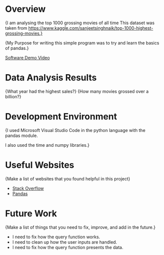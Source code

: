 # Overview

{I am analysing the top 1000 grossing movies of all time This dataset was taken from https://www.kaggle.com/sanjeetsinghnaik/top-1000-highest-grossing-movies.}

{My Purpose for writing this simple program was to try and learn the basics of pandas.}


[Software Demo Video](https://www.youtube.com/watch?v=hlC86ZD7twA)

# Data Analysis Results

{What year had the highest sales?}
{How many movies grossed over a billion?}

# Development Environment

{I used Microsoft Visual Studio Code in the python language with the pandas module.

I also used the time and numpy libraries.}


# Useful Websites

{Make a list of websites that you found helpful in this project}
* [Stack Overflow](http://stackoverflow.com)
* [Pandas](http://pandas.pydata.org/)

# Future Work

{Make a list of things that you need to fix, improve, and add in the future.}
* I need to fix how the query function works.
* I need to clean up how the user inputs are handled.
* I need to fix how the query function presents the data.